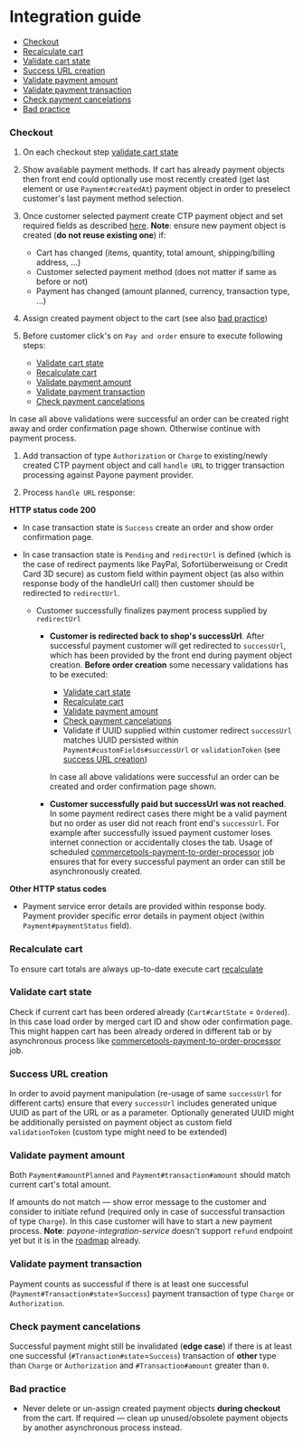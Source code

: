 # Integration guide

<!-- START doctoc generated TOC please keep comment here to allow auto update -->
<!-- DON'T EDIT THIS SECTION, INSTEAD RE-RUN doctoc TO UPDATE -->


- [Checkout](#checkout)
- [Recalculate cart](#recalculate-cart)
- [Validate cart state](#validate-cart-state)
- [Success URL creation](#success-url-creation)
- [Validate payment amount](#validate-payment-amount)
- [Validate payment transaction](#validate-payment-transaction)
- [Check payment cancelations](#check-payment-cancelations)
- [Bad practice](#bad-practice)

<!-- END doctoc generated TOC please keep comment here to allow auto update -->

### Checkout

1. On each checkout step [validate cart state](#validate-cart-state)

1. Show available payment methods. If cart has already payment objects then front end could optionally use most recently created (get last element or use `Payment#createdAt`) payment object in order to preselect customer's last payment method selection.

1. Once customer selected payment create CTP payment object and set required fields as described [here](https://github.com/commercetools/commercetools-payone-integration/blob/master/docs/Field-Mapping.md). **Note**: ensure new payment object is created (**do not reuse existing one**) if:
    - Cart has changed (items, quantity, total amount, shipping/billing address, ...)
    - Customer selected payment method (does not matter if same as before or not)
    - Payment has changed (amount planned, currency, transaction type, ...)

1. Assign created payment object to the cart (see also [bad practice](#bad-practice))

1. Before customer click's on `Pay and order` ensure to execute following steps:
    - [Validate cart state](#validate-cart-state)
    - [Recalculate cart](#recalculate-cart)
    - [Validate payment amount](#validate-payment-amount)
    - [Validate payment transaction](#validate-payment-transaction)
    - [Check payment cancelations](#check-payment-cancelations)

  In case all above validations were successful an order can be created right away and order confirmation page shown. Otherwise continue with payment process.

1. Add transaction of type `Authorization` or `Charge` to existing/newly created CTP payment object and call `handle URL` to trigger transaction processing against Payone payment provider.

1. Process `handle URL` response:

  **HTTP status code 200**
  - In case transaction state is `Success` create an order and show order confirmation page.

  - In case transaction state is `Pending` and `redirectUrl` is defined (which is the case of redirect payments like PayPal, Sofortüberweisung or Credit Card 3D secure) as custom field within payment object (as also within response body of the handleUrl call) then customer should be redirected to `redirectUrl`.

    - Customer successfully finalizes payment process supplied by `redirectUrl`

      - **Customer is redirected back to shop's successUrl**. After successful payment customer will get redirected to `successUrl`, which has been provided by the front end during payment object creation.  **Before order creation** some necessary validations has to be executed:

        - [Validate cart state](#validate-cart-state)
        - [Recalculate cart](#recalculate-cart)
        - [Validate payment amount](#validate-payment-amount)
        - [Check payment cancelations](#check-payment-cancelations)
        - Validate if UUID supplied within customer redirect `successUrl` matches UUID persisted within `Payment#customFields#successUrl` or `validationToken` (see [success URL creation](#success-url-creation))

        In case all above validations were successful an order can be created and order confirmation page shown.

      - **Customer successfully paid but successUrl was not reached**. In some payment redirect cases there might be a valid payment but no order as user did not reach front end's `successUrl`. For example after successfully issued payment customer loses internet connection or accidentally closes the tab. Usage of scheduled [commercetools-payment-to-order-processor](https://github.com/commercetools/commercetools-payment-to-order-processor) job ensures that for every successful payment an order can still be asynchronously created.

  **Other HTTP status codes**
  - Payment service error details are provided within response body. Payment provider specific error details in payment object (within `Payment#paymentStatus` field).

### Recalculate cart
To ensure cart totals are always up-to-date execute cart [recalculate](https://dev.commercetools.com/http-api-projects-carts.html#recalculate)

### Validate cart state
Check if current cart has been ordered already (`Cart#cartState` = `Ordered`). In this case load order by merged cart ID and show oder confirmation page. This might happen cart has been already ordered in different tab or by asynchronous process like [commercetools-payment-to-order-processor](https://github.com/commercetools/commercetools-payment-to-order-processor) job.

### Success URL creation
In order to avoid payment manipulation (re-usage of same `successUrl` for different carts) ensure that every `successUrl` includes generated unique UUID as part of the URL or as a parameter. Optionally generated UUID might be additionally persisted on payment object as custom field `validationToken` (custom type might need to be extended)

### Validate payment amount
Both `Payment#amountPlanned` and `Payment#transaction#amount` should match current cart's total amount.

If amounts do not match &mdash; show error message to the customer and consider to initiate refund (required only in case of successful transaction of type `Charge`). In this case customer will have to start a new payment process. **Note**: _payone-integration-service_ doesn't support `refund` endpoint yet but it is in the [roadmap](https://github.com/commercetools/commercetools-payone-integration/issues/167) already.

### Validate payment transaction
Payment counts as successful if there is at least one successful (`Payment#Transaction#state`=`Success`)
payment transaction of type `Charge` or `Authorization`.

### Check payment cancelations
Successful payment might still be invalidated (**edge case**) if there is at least one successful (`#Transaction#state`=`Success`) transaction of **other** type than `Charge` or `Authorization` and `#Transaction#amount` greater than `0`.

### Bad practice
- Never delete or un-assign created payment objects **during checkout** from the cart. If required &mdash; clean up  unused/obsolete payment objects by another asynchronous process instead.
